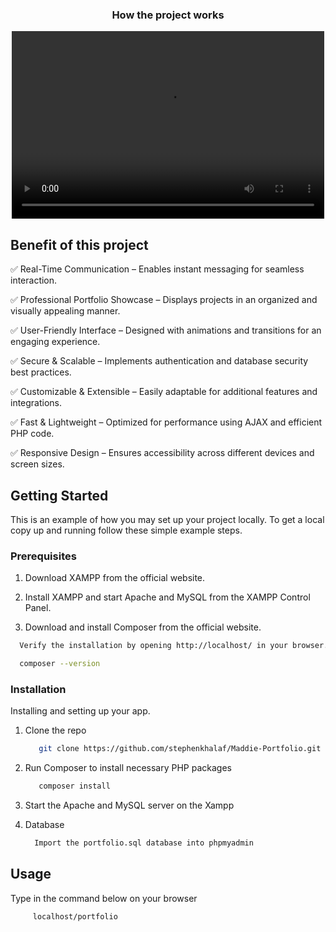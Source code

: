 <div align="center">
    <h3 align="center">How the project works</h3>
    <video width="500" height="300" controls>
        <source src="maddie.mp4" type="video/mp4">
        Your browser does not support the video tag.
    </video>

</div>

## Benefit of this project
✅ Real-Time Communication – Enables instant messaging for seamless interaction.

✅ Professional Portfolio Showcase – Displays projects in an organized and visually appealing manner.

✅ User-Friendly Interface – Designed with animations and transitions for an engaging experience.

✅ Secure & Scalable – Implements authentication and database security best practices.

✅ Customizable & Extensible – Easily adaptable for additional features and integrations.

✅ Fast & Lightweight – Optimized for performance using AJAX and efficient PHP code.

✅ Responsive Design – Ensures accessibility across different devices and screen sizes.



<!-- GETTING STARTED -->
## Getting Started

This is an example of how you may set up your project locally.
To get a local copy up and running follow these simple example steps.

### Prerequisites

1. Download XAMPP from the official website.

2. Install XAMPP and start Apache and MySQL from the XAMPP Control Panel.

3. Download and install Composer from the official website.



  ```sh
    Verify the installation by opening http://localhost/ in your browser.
  ```
  ```sh
    composer --version
  ```




### Installation

Installing and setting up your app. 

1. Clone the repo
   ```sh
      git clone https://github.com/stephenkhalaf/Maddie-Portfolio.git
   ```
2. Run Composer to install necessary PHP packages
   ```php
      composer install
   ```
3. Start the Apache and MySQL server on the Xampp 

4. Database
    ```sh
      Import the portfolio.sql database into phpmyadmin
    ```

## Usage
Type in the command below on your browser
 ```sh
      localhost/portfolio
 ```

